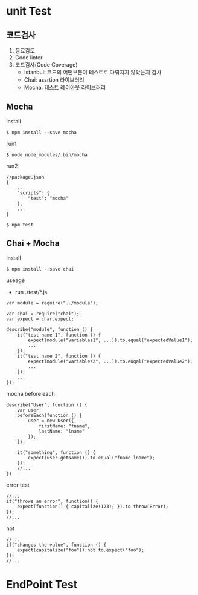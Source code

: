 # unit Test
## 코드검사
1. 동료검토
2. Code linter
3. 코드검사(Code Coverage)
    - Istanbul: 코드의 어떤부분이 테스트로 다뤄지지 않았는지 검사
    - Chai: assrtion 라이브러리
    - Mocha: 테스트 레이아웃 라이브러리
## Mocha
install
```
$ npm install --save mocha
```
run1
```
$ node node_modules/.bin/mocha
```
run2
```
//package.json
{
    ...
    "scripts": {
        "test": "mocha"
    },
    ...
}
```
```
$ npm test
```
## Chai + Mocha
install
```
$ npm install --save chai
```
useage
- run ./test/*.js
```
var module = require("../module");

var chai = require("chai");
var expect = char.expect;

describe("module", function () {
    it("test name 1", function () {
        expect(module("variables1", ...)).to.equal("expectedValue1");
        ...
    });
    it("test name 2", function () {
        expect(module("variables2", ...)).to.euqal("expectedValue2");
        ...
    });
    ...
});
```
mocha before each
```
describe("User", function () {
    var user;
    beforeEach(function () {
        user = new User({
            firstName: "fname",
            lastName: "lname"
        });
    });

    it("something", function () {
        expect(user.getName()).to.equal("fname lname");
    });
    //...
})
```
error test
```
//...
it("throws an error", function() {
    expect(function() { capitalize(123); }).to.throw(Error);
});
//...
```
not
```
//...
if("changes the value", function () {
    expect(capitalize("foo")).not.to.expect("foo");
});
//...
```
# EndPoint Test
## 